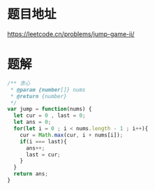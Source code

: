
# 题目地址
https://leetcode.cn/problems/jump-game-ii/

# 题解
```js
/** 贪心
 * @param {number[]} nums
 * @return {number}
 */
var jump = function(nums) {
  let cur = 0 , last = 0;
  let ans = 0;
  for(let i = 0 ; i < nums.length - 1 ; i++){
    cur = Math.max(cur, i + nums[i]);
    if(i === last){
      ans++;
      last = cur;
    }
  }
  return ans;
}
```
